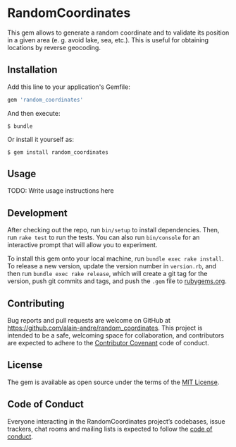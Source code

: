 # RandomCoordinates

This gem allows to generate a random coordinate and to validate its position in a given area (e. g. avoid lake, sea, etc.). This is useful for obtaining locations by reverse geocoding.

## Installation

Add this line to your application's Gemfile:

```ruby
gem 'random_coordinates'
```

And then execute:

    $ bundle

Or install it yourself as:

    $ gem install random_coordinates

## Usage

TODO: Write usage instructions here

## Development

After checking out the repo, run `bin/setup` to install dependencies. Then, run `rake test` to run the tests. You can also run `bin/console` for an interactive prompt that will allow you to experiment.

To install this gem onto your local machine, run `bundle exec rake install`. To release a new version, update the version number in `version.rb`, and then run `bundle exec rake release`, which will create a git tag for the version, push git commits and tags, and push the `.gem` file to [rubygems.org](https://rubygems.org).

## Contributing

Bug reports and pull requests are welcome on GitHub at https://github.com/alain-andre/random_coordinates. This project is intended to be a safe, welcoming space for collaboration, and contributors are expected to adhere to the [Contributor Covenant](http://contributor-covenant.org) code of conduct.

## License

The gem is available as open source under the terms of the [MIT License](https://opensource.org/licenses/MIT).

## Code of Conduct

Everyone interacting in the RandomCoordinates project’s codebases, issue trackers, chat rooms and mailing lists is expected to follow the [code of conduct](https://github.com/[USERNAME]/random_coordinates/blob/master/CODE_OF_CONDUCT.md).
